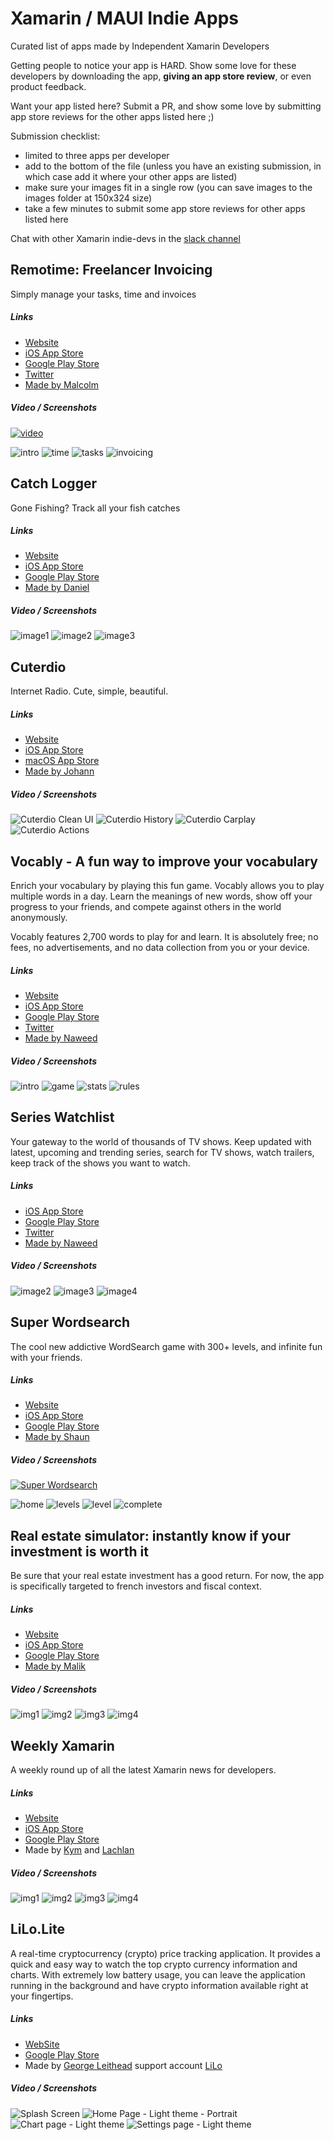 # Xamarin / MAUI Indie Apps
Curated list of apps made by Independent Xamarin Developers

Getting people to notice your app is HARD. Show some love for these developers by downloading the app, **giving an app store review**, or even product feedback.

Want your app listed here? Submit a PR, and show some love by submitting app store reviews for the other apps listed here ;)

Submission checklist:
- limited to three apps per developer
- add to the bottom of the file (unless you have an existing submission, in which case add it where your other apps are listed)
- make sure your images fit in a single row (you can save images to the images folder at 150x324 size)
- take a few minutes to submit some app store reviews for other apps listed here

Chat with other Xamarin indie-devs in the [slack channel](https://xamarinchat.slack.com/archives/C02C88N50KU)

## Remotime: Freelancer Invoicing
Simply manage your tasks, time and invoices

##### Links
- [Website](http://remotime.net/)
- [iOS App Store](https://apps.apple.com/us/app/remotime-freelancer-invoicing/id1488388503?ls=1)
- [Google Play Store](https://play.google.com/store/apps/details?id=com.wibcilabs.remotime) 
- [Twitter](https://twitter.com/remotimeapp)
- [Made by Malcolm](https://twitter.com/InquisitorJax)

##### Video / Screenshots
[![video](https://img.youtube.com/vi/c_VCE8bbwLw/0.jpg)](https://www.youtube.com/watch?v=c_VCE8bbwLw "Remotime")

![intro](https://play-lh.googleusercontent.com/mZ70g2UqIiXYwZLHzkpE-ZLiKB2a7-ObcCowPYMSU_RbreTbTBk_rrnt9ctl-Tj9NII=w720-h310-rw)
![time](https://play-lh.googleusercontent.com/WMVVD_9qVfwAnVQCJ-Tn_5r2q0HZByecfPCnoZh593eVE30S6fqU10SaUlM41rah7JlN=w720-h310-rw)
![tasks](https://play-lh.googleusercontent.com/7NT7I3hX_wWl9zqPFV-1arKqA499cm1qPM8s-UEBAF9vVU3mZ4PzG5scRUIsrnr1MCo=w720-h310-rw)
![invoicing](https://play-lh.googleusercontent.com/au7tSbJmnYf8Sp9wlZeCF4DUq34Cd70MEjkvB-9XeLjVEh8BpH5zOs4EBqviqWb2RA=w720-h310-rw)

## Catch Logger
Gone Fishing? Track all your fish catches

##### Links
- [Website](https://www.catchlogger.app/)
- [iOS App Store](https://apps.apple.com/us/app/catch-logger/id1526736775?itsct=apps_box_badge&itscg=30200)
- [Google Play Store](https://play.google.com/store/apps/details?id=se.hindrikes.catchlog&pcampaignid=pcampaignidMKT-Other-global-all-co-prtnr-py-PartBadge-Mar2515-1) 
- [Made by Daniel](https://twitter.com/hindrikes)

##### Video / Screenshots

![image1](https://play-lh.googleusercontent.com/7yPLTq9tpfgWz-rhlahuCU_kD5dSin-HQcCZouyr_ZmsF6K3AJYOYLeZjr5OjgvD1l0=w720-h310-rw) ![image2](https://play-lh.googleusercontent.com/4itRKe26_EEdNB_G7XAwjdGJWWUi2sG6YybFn4nudDs4QApEgtMFw08cm6dqP3tnU4A=w720-h310-rw) ![image3](https://play-lh.googleusercontent.com/A8N7HFkAAmoY4DeKhkR94snjKoGQGDlwJ_HJpLizYrIfmvrz7fzAg3rN_veZj8LU3oA=w720-h310-rw) 

## Cuterdio

Internet Radio. Cute, simple, beautiful.

##### Links

- [Website](https://cuterdio.com)
- [iOS App Store](https://apps.apple.com/app/cuterdio-internet-radio-app/id1489513385)
- [macOS App Store](https://apps.apple.com/app/cuterdio-internet-radio-app/id1489513385)
- [Made by Johann](https://suplanus.de)

##### Video / Screenshots

![Cuterdio Clean UI](Images/Cuterdio/1.png)  ![Cuterdio History](Images/Cuterdio/2.png)  ![Cuterdio Carplay](Images/Cuterdio/3.png)  ![Cuterdio Actions](Images/Cuterdio/4.png)

## Vocably - A fun way to improve your vocabulary
Enrich your vocabulary by playing this fun game. Vocably allows you to play multiple words in a day. Learn the meanings of new words, show off your progress to your friends, and compete against others in the world anonymously.

Vocably features 2,700 words to play for and learn. It is absolutely free; no fees, no advertisements, and no data collection from you or your device.

##### Links
- [Website](https://vocably-game.com/) 
- [iOS App Store](https://apps.apple.com/us/app/vocably/id1605208532)
- [Google Play Store](https://play.google.com/store/apps/details?id=com.xgeno.wordly) 
- [Twitter](https://twitter.com/xgeno)
- [Made by Naweed](http://blogs.xgenoapps.com/)

##### Video / Screenshots

![intro](https://is4-ssl.mzstatic.com/image/thumb/PurpleSource116/v4/f5/a1/d7/f5a1d75f-afdb-1d21-a292-7e34efb0bca2/9448c563-267f-486c-ba6b-88804eda0260_screenshot1.jpeg/180x0w.jpg)  ![game](https://is3-ssl.mzstatic.com/image/thumb/PurpleSource116/v4/10/9c/0a/109c0a66-a534-6152-2fbb-bfae9ee17be1/bbe3b674-0aba-4cc8-a552-fc2cac3da2fc_screenshot2.jpeg/180x0w.jpg)  ![stats](https://is5-ssl.mzstatic.com/image/thumb/PurpleSource126/v4/c3/5d/2d/c35d2d63-38ca-3ae9-a8f0-0a553a54cba5/11bd8450-b8fc-4814-bbe8-5aae2c9e39fc_screenshot4.jpeg/180x0w.jpg)  ![rules](https://is5-ssl.mzstatic.com/image/thumb/PurpleSource126/v4/5b/c9/0e/5bc90e60-a0b4-c903-98ba-e34e15e92110/cfa250b8-29ce-483a-a7e7-545ae947d75e_screenshot5.jpeg/180x0w.jpg)

## Series Watchlist
Your gateway to the world of thousands of TV shows. Keep updated with latest, upcoming and trending series, search for TV shows, watch trailers, keep track of the shows you want to watch.

##### Links
- [iOS App Store](https://apps.apple.com/us/app/series-watchlist/id1314148730)
- [Google Play Store](https://play.google.com/store/apps/details?id=com.xgeno.serieswatchlist) 
- [Twitter](https://twitter.com/xgeno)
- [Made by Naweed](http://blogs.xgenoapps.com/)

##### Video / Screenshots

![image2](https://play-lh.googleusercontent.com/ufs0eJ4PNTLKsqc-qvhs87V2pR-7twFDNSKEK5tH4Bm8ld6ulm3aje-udNBIrzLQdu8=w720-h310-rw)  ![image3](https://play-lh.googleusercontent.com/3pTcoK6nTAE6aj69pUTTfsh7zZq0nTjJZ0n5UhBWfzmlddniCWWZmF_sq14rrqwdkGg=w720-h310-rw)  ![image4](https://play-lh.googleusercontent.com/TdIUmGDU-7q6cFnvMk8GVlzn785poAowIU_YR779sE3390n0An7eSMglQFPeR13SD_U=w720-h310-rw)

## Super Wordsearch

The cool new addictive WordSearch game with 300+ levels, and infinite fun with your friends.

##### Links

- [Website](https://www.superwordsearch.com)
- [iOS App Store](https://apps.apple.com/us/app/super-wordsearch/id1556320007)
- [Google Play Store](https://play.google.com/store/apps/details?id=com.tinysoft.superwordsearch) 
- [Made by Shaun](https://twitter.com/Bijington)

##### Video / Screenshots

[![Super Wordsearch](https://img.youtube.com/vi/Q2mH_R41ltk/0.jpg)](https://www.youtube.com/watch?v=Q2mH_R41ltk)

![home](Images/SuperWordsearch/home.png)
![levels](Images/SuperWordsearch/levels.png)
![level](Images/SuperWordsearch/level.png)
![complete](Images/SuperWordsearch/complete.png)

## Real estate simulator: instantly know if your investment is worth it
Be sure that your real estate investment has a good return. For now, the app is specifically targeted to french investors and fiscal context.

##### Links
- [Website](https://calculs-renta-immo.umso.co/)
- [iOS App Store](https://apps.apple.com/us/app/calculs-rentabilit%C3%A9-locative/id1540486167)
- [Google Play Store](https://play.google.com/store/apps/details?id=com.malikberkane.renta.immo&gl=FR) 
- [Made by Malik](https://twitter.com/malik_berkane)

##### Video / Screenshots

![img1](https://play-lh.googleusercontent.com/0cAcMfbLundFs40ZBBCnrQexCKuwV1Lji8z0EDb3gTOZS7-A3fpcLEKLPWLxPO5fIA=w720-h310-rw)
![img2](https://play-lh.googleusercontent.com/JKm8oh6krFRsW7FdgR3Y1hXFU1GAS7EDYLRYzB7XKW7M48B1MsrmCCfNSiRwJsVdmYpT=w720-h310-rw)
![img3](https://play-lh.googleusercontent.com/1foJy92oaVgAxClaJEywgwH9DXiHBqPd0MgSiiHZaihbw2HGEVnidF1N_b6Ot9or4g=w720-h310-rw)
![img4](https://play-lh.googleusercontent.com/jVNT4UcibAbafgz-HKkQtNdEu-Wnz9bj__GRQpeoYfFycMQpS5PV_HlSdJuy5k3Mg0E=w720-h310-rw)

## Weekly Xamarin
A weekly round up of all the latest Xamarin news for developers. 

##### Links
- [Website](https://weeklyxamarin.github.io/website/)
- [iOS App Store](https://apps.apple.com/us/app/weekly-xamarin/id1563006723)
- [Google Play Store](https://play.google.com/store/apps/details?id=com.weeklyxamarin.mobile) 
- Made by [Kym](https://twitter.com/kphillpotts) and [Lachlan](https://twitter.com/lachlanwgordon)

##### Video / Screenshots

![img1](https://play-lh.googleusercontent.com/B1J_ZjVHUlzz9xlZV7d2tpC2BqFVyo8Pv7ePxbrzLzhdLCIfN7cOH3OXll7y4oycJnM=w720-h310-rw)
![img2](https://play-lh.googleusercontent.com/wiD0NbuAOOl5tZf4cZtVJ88oa6Y_OE1r5-a1ZrDrGYUvJh0RGISiMfLmAUOf-R9eWg=w720-h310-rw)
![img3](https://play-lh.googleusercontent.com/Y5oevl2ZFF21Ck7_ZfFF8lOA-sjl3NmYp0mqOLVuXhAismqb8B98VewSs0rLWI8G2Q=w720-h310-rw)
![img4](https://play-lh.googleusercontent.com/UyMm63-fhV1DmUis04pszveb5cxScXJRv2yH1UD9GWgIbU8-1SqZZDVc8_LD5a92hCM=w720-h310-rw)

## LiLo.Lite
A real-time cryptocurrency (crypto) price tracking application. It provides a quick and easy way to watch the top crypto currency information and charts. With extremely low battery usage, you can leave the application running in the background and have crypto information available right at your fingertips.

##### Links
- [WebSite](https://www.internetwideworld.com/lilolite)
- [Google Play Store](https://play.google.com/store/apps/details?id=com.internetwideworld.lilo.lite&pcampaignid=github)
- Made by [George Leithead](https://twitter.com/GeorgeLeithead) support account [LiLo](https://twitter.com/LiLoMobileApp)

##### Video / Screenshots
![Splash Screen](https://play-lh.googleusercontent.com/UocetXUITtX_x4ebU4ziUH2cCeFfehKBILhKypk43YsCvZWATy87MpEzj-VzHGzR7bS-=w720-h310-rw)
![Home Page - Light theme - Portrait](https://play-lh.googleusercontent.com/gmeMUeQB85kTCdMRs4DbVBH6vKRcD-k5HlA37xLHV_xyXKuZp2mXiSogT-F54pmLePE=w720-h310-rw)
![Chart page - Light theme](https://play-lh.googleusercontent.com/6fKspX1MRmLBIUuR-Sx9LMj30vmJQzPYoKo6lFa9oyvsBtev1f4bo84SpW8d22OVosU=w720-h310-rw)
![Settings page - Light theme](https://play-lh.googleusercontent.com/yokvptXYZkwWGiuw_QoKNpJ7VYBSWeRg_uu29E71BczPRH6FWjYDTGrzPFh7VdbtLA=w720-h310-rw)
